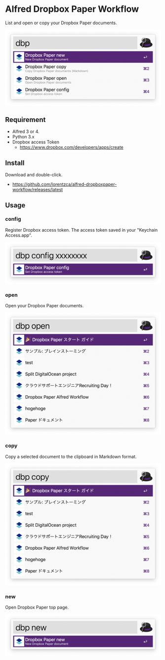 # Alfred Dropbox Paper Workflow

List and open or copy your Dropbox Paper documents.

![](./images/image.png)

## Requirement

- Alfred 3 or 4.
- Python 3.x
- Dropbox access Token
  - https://www.dropbox.com/developers/apps/create

## Install

Download and double-click.

- https://github.com/lorentzca/alfred-dropboxpaper-workflow/releases/latest

## Usage

### config

Register Dropbox access token. The access token saved in your "Keychain Access.app".

![](./images/config.png)

### open

Open your Dropbox Paper documents.

![](./images/open.png)

### copy

Copy a selected document to the clipboard in Markdown format.

![](./images/copy.png)

### new

Open Dropbox Paper top page.

![](./images/new.png)
